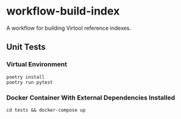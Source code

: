 # workflow-build-index

A workflow for building Virtool reference indexes.

## Unit Tests

### Virtual Environment

```shell script
poetry install
poetry run pytest
```

### Docker Container With External Dependencies Installed

```
cd tests && docker-compose up
```




